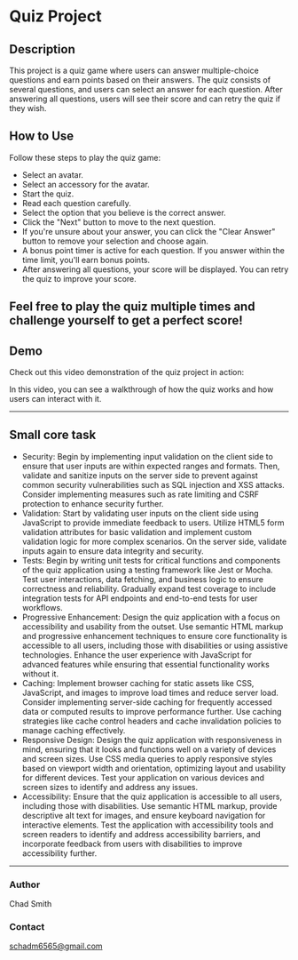 # Quiz Project

## Description

This project is a quiz game where users can answer multiple-choice questions and earn points based on their answers. The quiz consists of several questions, and users can select an answer for each question. After answering all questions, users will see their score and can retry the quiz if they wish.


## How to Use

Follow these steps to play the quiz game:
- Select an avatar.
- Select an accessory for the avatar.
- Start the quiz.
- Read each question carefully.
- Select the option that you believe is the correct answer.
- Click the "Next" button to move to the next question.
- If you're unsure about your answer, you can click the "Clear Answer" button to remove your selection and choose again.
- A bonus point timer is active for each question. If you answer within the time limit, you'll earn bonus points.
- After answering all questions, your score will be displayed. You can retry the quiz to improve your score.


Feel free to play the quiz multiple times and challenge yourself to get a perfect score!
---
## Demo

Check out this video demonstration of the quiz project in action:

In this video, you can see a walkthrough of how the quiz works and how users can interact with it.

---

## Small core task

- Security: Begin by implementing input validation on the client side to ensure that user inputs are within expected ranges and formats. Then, validate and sanitize inputs on the server side to prevent against common security vulnerabilities such as SQL injection and XSS attacks. Consider implementing measures such as rate limiting and CSRF protection to enhance security further.
- Validation: Start by validating user inputs on the client side using JavaScript to provide immediate feedback to users. Utilize HTML5 form validation attributes for basic validation and implement custom validation logic for more complex scenarios. On the server side, validate inputs again to ensure data integrity and security.
- Tests: Begin by writing unit tests for critical functions and components of the quiz application using a testing framework like Jest or Mocha. Test user interactions, data fetching, and business logic to ensure correctness and reliability. Gradually expand test coverage to include integration tests for API endpoints and end-to-end tests for user workflows.
- Progressive Enhancement: Design the quiz application with a focus on accessibility and usability from the outset. Use semantic HTML markup and progressive enhancement techniques to ensure core functionality is accessible to all users, including those with disabilities or using assistive technologies. Enhance the user experience with JavaScript for advanced features while ensuring that essential functionality works without it.
- Caching: Implement browser caching for static assets like CSS, JavaScript, and images to improve load times and reduce server load. Consider implementing server-side caching for frequently accessed data or computed results to improve performance further. Use caching strategies like cache control headers and cache invalidation policies to manage caching effectively.
- Responsive Design: Design the quiz application with responsiveness in mind, ensuring that it looks and functions well on a variety of devices and screen sizes. Use CSS media queries to apply responsive styles based on viewport width and orientation, optimizing layout and usability for different devices. Test your application on various devices and screen sizes to identify and address any issues.
- Accessibility: Ensure that the quiz application is accessible to all users, including those with disabilities. Use semantic HTML markup, provide descriptive alt text for images, and ensure keyboard navigation for interactive elements. Test the application with accessibility tools and screen readers to identify and address accessibility barriers, and incorporate feedback from users with disabilities to improve accessibility further.

---

### Author

Chad Smith

### Contact

schadm6565@gmail.com
